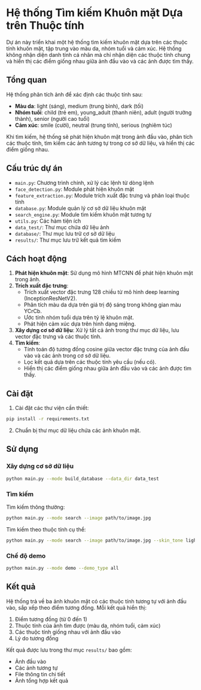 # Hệ thống Tìm kiếm Khuôn mặt Dựa trên Thuộc tính

Dự án này triển khai một hệ thống tìm kiếm khuôn mặt dựa trên các thuộc tính khuôn mặt, tập trung vào màu da, nhóm tuổi và cảm xúc. Hệ thống không nhận diện danh tính cá nhân mà chỉ nhận diện các thuộc tính chung và hiển thị các điểm giống nhau giữa ảnh đầu vào và các ảnh được tìm thấy.

## Tổng quan

Hệ thống phân tích ảnh để xác định các thuộc tính sau:

- **Màu da**: light (sáng), medium (trung bình), dark (tối)
- **Nhóm tuổi**: child (trẻ em), young_adult (thanh niên), adult (người trưởng thành), senior (người cao tuổi)
- **Cảm xúc**: smile (cười), neutral (trung tính), serious (nghiêm túc)

Khi tìm kiếm, hệ thống sẽ phát hiện khuôn mặt trong ảnh đầu vào, phân tích các thuộc tính, tìm kiếm các ảnh tương tự trong cơ sở dữ liệu, và hiển thị các điểm giống nhau.

## Cấu trúc dự án

- `main.py`: Chương trình chính, xử lý các lệnh từ dòng lệnh
- `face_detection.py`: Module phát hiện khuôn mặt
- `feature_extraction.py`: Module trích xuất đặc trưng và phân loại thuộc tính
- `database.py`: Module quản lý cơ sở dữ liệu khuôn mặt
- `search_engine.py`: Module tìm kiếm khuôn mặt tương tự
- `utils.py`: Các hàm tiện ích
- `data_test/`: Thư mục chứa dữ liệu ảnh
- `database/`: Thư mục lưu trữ cơ sở dữ liệu
- `results/`: Thư mục lưu trữ kết quả tìm kiếm

## Cách hoạt động

1. **Phát hiện khuôn mặt**: Sử dụng mô hình MTCNN để phát hiện khuôn mặt trong ảnh.
2. **Trích xuất đặc trưng**:
   - Trích xuất vector đặc trưng 128 chiều từ mô hình deep learning (InceptionResNetV2).
   - Phân tích màu da dựa trên giá trị độ sáng trong không gian màu YCrCb.
   - Ước tính nhóm tuổi dựa trên tỷ lệ khuôn mặt.
   - Phát hiện cảm xúc dựa trên hình dạng miệng.
3. **Xây dựng cơ sở dữ liệu**: Xử lý tất cả ảnh trong thư mục dữ liệu, lưu vector đặc trưng và các thuộc tính.
4. **Tìm kiếm**:
   - Tính toán độ tương đồng cosine giữa vector đặc trưng của ảnh đầu vào và các ảnh trong cơ sở dữ liệu.
   - Lọc kết quả dựa trên các thuộc tính yêu cầu (nếu có).
   - Hiển thị các điểm giống nhau giữa ảnh đầu vào và các ảnh được tìm thấy.

## Cài đặt

1. Cài đặt các thư viện cần thiết:
```bash
pip install -r requirements.txt
```

2. Chuẩn bị thư mục dữ liệu chứa các ảnh khuôn mặt.

## Sử dụng

### Xây dựng cơ sở dữ liệu

```bash
python main.py --mode build_database --data_dir data_test
```

### Tìm kiếm

Tìm kiếm thông thường:
```bash
python main.py --mode search --image path/to/image.jpg
```

Tìm kiếm theo thuộc tính cụ thể:
```bash
python main.py --mode search --image path/to/image.jpg --skin_tone light --emotion smile
```

### Chế độ demo

```bash
python main.py --mode demo --demo_type all
```

## Kết quả

Hệ thống trả về ba ảnh khuôn mặt có các thuộc tính tương tự với ảnh đầu vào, sắp xếp theo điểm tương đồng. Mỗi kết quả hiển thị:

1. Điểm tương đồng (từ 0 đến 1)
2. Thuộc tính của ảnh tìm được (màu da, nhóm tuổi, cảm xúc)
3. Các thuộc tính giống nhau với ảnh đầu vào
4. Lý do tương đồng

Kết quả được lưu trong thư mục `results/` bao gồm:
- Ảnh đầu vào
- Các ảnh tương tự
- File thông tin chi tiết
- Ảnh tổng hợp kết quả 